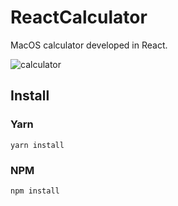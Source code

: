 # ReactCalculator
MacOS calculator developed in React.

![calculator](https://user-images.githubusercontent.com/47933829/90051291-db01c280-dcad-11ea-9a12-1ebd8c20070c.png)


## Install
### Yarn
```
yarn install
```
### NPM
```
npm install
```
